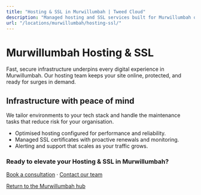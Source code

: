 ```yaml
---
title: "Hosting & SSL in Murwillumbah | Tweed Cloud"
description: "Managed hosting and SSL services built for Murwillumbah organisations."
url: "/locations/murwillumbah/hosting-ssl/"
---
```


# Murwillumbah Hosting & SSL

Fast, secure infrastructure underpins every digital experience in Murwillumbah. Our hosting team keeps your site online, protected, and ready for surges in demand.

## Infrastructure with peace of mind

We tailor environments to your tech stack and handle the maintenance tasks that reduce risk for your organisation.

- Optimised hosting configured for performance and reliability.
- Managed SSL certificates with proactive renewals and monitoring.
- Alerting and support that scales as your traffic grows.

### Ready to elevate your Hosting & SSL in Murwillumbah?

[Book a consultation](/consultation/) · [Contact our team](/contact/)

[Return to the Murwillumbah hub](/locations/murwillumbah/)
